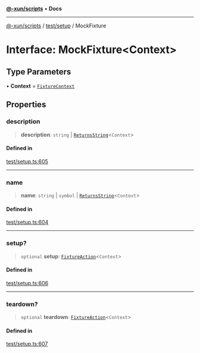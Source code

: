 [**@-xun/scripts**](../../../README.md) • **Docs**

***

[@-xun/scripts](../../../README.md) / [test/setup](../README.md) / MockFixture

# Interface: MockFixture\<Context\>

## Type Parameters

• **Context** = [`FixtureContext`](FixtureContext.md)

## Properties

### description

> **description**: `string` \| [`ReturnsString`](../type-aliases/ReturnsString.md)\<`Context`\>

#### Defined in

[test/setup.ts:605](https://github.com/Xunnamius/xscripts/blob/326b67f320920677552b3ade3981268ca8a3447c/test/setup.ts#L605)

***

### name

> **name**: `string` \| `symbol` \| [`ReturnsString`](../type-aliases/ReturnsString.md)\<`Context`\>

#### Defined in

[test/setup.ts:604](https://github.com/Xunnamius/xscripts/blob/326b67f320920677552b3ade3981268ca8a3447c/test/setup.ts#L604)

***

### setup?

> `optional` **setup**: [`FixtureAction`](../type-aliases/FixtureAction.md)\<`Context`\>

#### Defined in

[test/setup.ts:606](https://github.com/Xunnamius/xscripts/blob/326b67f320920677552b3ade3981268ca8a3447c/test/setup.ts#L606)

***

### teardown?

> `optional` **teardown**: [`FixtureAction`](../type-aliases/FixtureAction.md)\<`Context`\>

#### Defined in

[test/setup.ts:607](https://github.com/Xunnamius/xscripts/blob/326b67f320920677552b3ade3981268ca8a3447c/test/setup.ts#L607)
